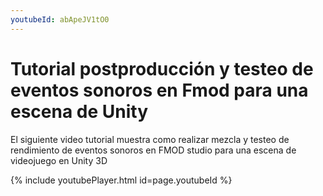 ```yaml
---
youtubeId: abApeJV1tO0
---      
```



# Tutorial postproducción y testeo de eventos sonoros en Fmod para una escena de Unity

El siguiente video tutorial muestra como realizar mezcla y testeo de rendimiento de eventos sonoros en FMOD studio para una escena de videojuego en Unity 3D

{% include youtubePlayer.html id=page.youtubeId %}

